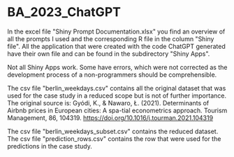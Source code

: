 # BA_2023_ChatGPT

In the excel file "Shiny Prompt Documentation.xlsx" you find an overview of all the prompts I used and the corresponding R file in the column "Shiny file". All the application that were created with the code ChatGPT generated have their own file and can be found in the subdirectory "Shiny Apps".

Not all Shiny Apps work. Some have errors, which were not corrected as the development process of a non-programmers should be comprehensible.

The csv file "berlin_weekdays.csv" contains all the original dataset that was used for the case study in a reduced scope but is not of further importance.
The original source is: Gyódi, K., & Nawaro, Ł. (2021). Determinants of Airbnb prices in European cities: A spa-tial econometrics approach. Tourism Management, 86, 104319. https://doi.org/10.1016/j.tourman.2021.104319

The csv file "berlin_weekdays_subset.csv" contains the reduced dataset.
The csv file "prediction_rows.csv" contains the row that were used for the predictions in the case study.
